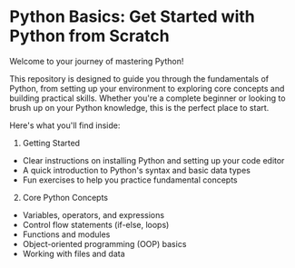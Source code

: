# Python Basics: Get Started with Python from Scratch

Welcome to your journey of mastering Python!

This repository is designed to guide you through the fundamentals of Python, from setting up your environment to exploring core concepts and building practical skills. Whether you're a complete beginner or looking to brush up on your Python knowledge, this is the perfect place to start.

Here's what you'll find inside:

1. Getting Started

- Clear instructions on installing Python and setting up your code editor
- A quick introduction to Python's syntax and basic data types
- Fun exercises to help you practice fundamental concepts

2. Core Python Concepts

- Variables, operators, and expressions
- Control flow statements (if-else, loops)
- Functions and modules
- Object-oriented programming (OOP) basics
- Working with files and data
